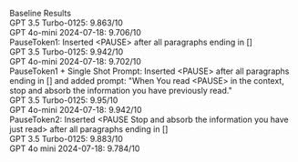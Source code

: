 Baseline Results  
  GPT 3.5 Turbo-0125: 9.863/10  
  GPT 4o-mini 2024-07-18: 9.706/10  
PauseToken1: Inserted &lt;PAUSE&gt; after all paragraphs ending in []  
  GPT 3.5 Turbo-0125: 9.942/10  
  GPT 4o-mini 2024-07-18: 9.702/10  
PauseToken1 + Single Shot Prompt: Inserted &lt;PAUSE&gt; after all paragraphs ending in []  and added prompt: "When You read &lt;PAUSE&gt; in the context, stop and absorb the information you have previously read."  
  GPT 3.5 Turbo-0125: 9.95/10  
  GPT 4o-mini 2024-07-18: 9.942/10  
PauseToken2: Inserted &lt;PAUSE Stop and absorb the information you have just read&gt; after all paragraphs ending in []  
  GPT 3.5 Turbo-0125: 9.883/10  
  GPT 4o mini 2024-07-18: 9.784/10  
